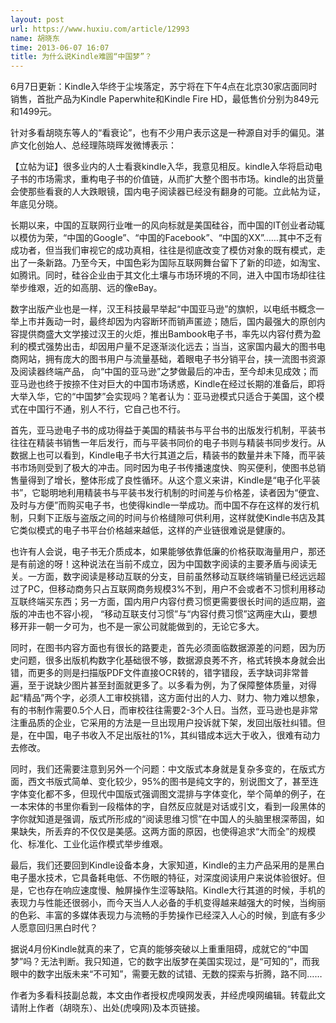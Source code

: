 ```yaml
---
layout: post
url: https://www.huxiu.com/article/12993
name: 胡晓东
time: 2013-06-07 16:07
title: 为什么说Kindle难圆“中国梦”？
---
```

6月7日更新：Kindle入华终于尘埃落定，苏宁将在下午4点在北京30家店面同时销售，首批产品为Kindle Paperwhite和Kindle Fire HD，最低售价分别为849元和1499元。

针对多看胡晓东等人的“看衰论”，也有不少用户表示这是一种源自对手的偏见。湛庐文化创始人、总经理陈晓晖发微博表示：

【立帖为证】很多业内的人士看衰kindle入华，我意见相反。kindle入华将启动电子书的市场需求，重构电子书的价值链，从而扩大整个图书市场。kindle的出货量会使那些看衰的人大跌眼镜，国内电子阅读器已经没有翻身的可能。立此帖为证，年底见分晓。

长期以来，中国的互联网行业唯一的风向标就是美国硅谷，而中国的IT创业者动辄以模仿为荣，“中国的Google”、“中国的Facebook”、“中国的XX”……其中不乏有成功者，但当我们审视它的成功真相，往往是彻底改变了模仿对象的既有模式，走出了一条新路。乃至今天，中国色彩为国际互联网舞台留下了新的印迹，如淘宝、如腾讯。同时，硅谷企业由于其文化土壤与市场环境的不同，进入中国市场却往往举步维艰，近的如高朋、远的像eBay。

数字出版产业也是一样，汉王科技最早举起“中国亚马逊”的旗帜，以电纸书概念一举上市并轰动一时，最终却因为内容断环而销声匿迹；随后，国内最强大的原创内容提供商盛大文学接过汉王的火炬，推出Bambook电子书，率先以内容付费为盈利的模式强势出击，却因用户量不足逐渐淡化远去；当当，这家国内最大的图书电商网站，拥有庞大的图书用户与流量基础，着眼电子书分销平台，挟一流图书资源及阅读器终端产品， 向“中国的亚马逊”之梦做最后的冲击，至今却未见成效；而亚马逊也终于按捺不住对巨大的中国市场诱惑，Kindle在经过长期的准备后，即将大举入华，它的“中国梦”会实现吗？笔者认为：亚马逊模式只适合于美国，这个模式在中国行不通，别人不行，它自己也不行。

首先，亚马逊电子书的成功得益于美国的精装书与平台书的出版发行机制，平装书往往在精装书销售一年后发行，而与平装书同价的电子书则与精装书同步发行。从数据上也可以看到，Kindle电子书大行其道之后，精装书的数量并未下降，而平装书市场则受到了极大的冲击。同时因为电子书传播速度快、购买便利，使图书总销售量得到了增长，整体形成了良性循环。从这个意义来讲，Kindle是“电子化平装书”，它聪明地利用精装书与平装书发行机制的时间差与价格差，读者因为“便宜、及时与方便”而购买电子书，也使得kindle一举成功。而中国不存在这样的发行机制，只剩下正版与盗版之间的时间与价格缝隙可供利用，这样就使Kindle书店及其它类似模式的电子书平台价格越来越低，这样的产业链很难说是健康的。

也许有人会说，电子书无介质成本，如果能够依靠低廉的价格获取海量用户，那还是有前途的呀！这种说法在当前不成立，因为中国数字阅读的主要矛盾与阅读无关。一方面，数字阅读是移动互联的分支，目前虽然移动互联终端销量已经远远超过了PC，但移动商务只占互联网商务规模3%不到，用户不会或者不习惯利用移动互联终端买东西；另一方面，国内用户内容付费习惯更需要很长时间的适应期，盗版的冲击也不容小视， “移动互联支付习惯”与“内容付费习惯”这两座大山，要想移开非一朝一夕可为，也不是一家公司就能做到的，无论它多大。

同时，在图书内容方面也有很长的路要走，首先必须面临数据源差的问题，因为历史问题，很多出版机构数字化基础很不够，数据源良莠不齐，格式转换本身就会出错，而更多的则是扫描版PDF文件直接OCR转的，错字错段，丢字缺词非常普遍，至于说缺少图片甚至封面就更多了。以多看为例，为了保障整体质量，对得起“精品”两个字，必须人工审校挑错，这方面付出的人力、财力、物力难以想象，有的书制作需要0.5个人日，而审校往往需要2-3个人日。当然，亚马逊也是非常注重品质的企业，它采用的方法是一旦出现用户投诉就下架，发回出版社纠错。但是，在中国，电子书收入不足出版社的1%，其纠错成本远大于收入，很难有动力去修改。

同时，我们还需要注意到另外一个问题：中文版式本身就是复杂多变的，在版式方面，西文书版式简单、变化较少，95%的图书是纯文字的，别说图文了，甚至连字体变化都不多，但现代中国版式强调图文混排与字体变化，举个简单的例子，在一本宋体的书里你看到一段楷体的字，自然反应就是对话或引文，看到一段黑体的字你就知道是强调，版式所形成的“阅读思维习惯”在中国人的头脑里根深蒂固，如果缺失，所丢弃的不仅仅是美感。这两方面的原因，也使得追求“大而全”的规模化、标准化、工业化运作模式举步维艰。

最后，我们还要回到Kindle设备本身，大家知道，Kindle的主力产品采用的是黑白电子墨水技术，它具备耗电低、不伤眼的特征，对深度阅读用户来说体验很好。但是，它也存在响应速度慢、触屏操作生涩等缺陷。Kindle大行其道的时候，手机的表现力与性能还很弱小，而今天当人人必备的手机变得越来越强大的时候，当绚丽的色彩、丰富的多媒体表现力与流畅的手势操作已经深入人心的时候，到底有多少人愿意回归黑白时代？

据说4月份Kindle就真的来了，它真的能够突破以上重重阻碍，成就它的“中国梦”吗？无法判断。我只知道，它的数字出版梦在美国实现过，是“可知的”，而我眼中的数字出版未来“不可知”，需要无数的试错、无数的探索与折腾，路不同……

作者为多看科技副总裁，本文由作者授权虎嗅网发表，并经虎嗅网编辑。转载此文请附上作者（胡晓东）、出处(虎嗅网)及本页链接。

